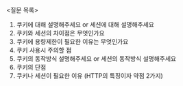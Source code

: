 <질문 목록>

1. 쿠키에 대해 설명해주세요 or 세션에 대해 설명해주세요 
2. 쿠키와 세션의 차이점은 무엇인가요
3. 쿠키에 용량제한이 필요한 이유는 무엇인가요
4. 쿠키 사용시 주의할 점
5. 쿠키의 동작방식 설명해주세요 or 세션의 동작방식 설명해주세요
6. 쿠키의 단점
7. 쿠키나 세션이 필요한 이유 (HTTP의 특징이자 약점 2가지)